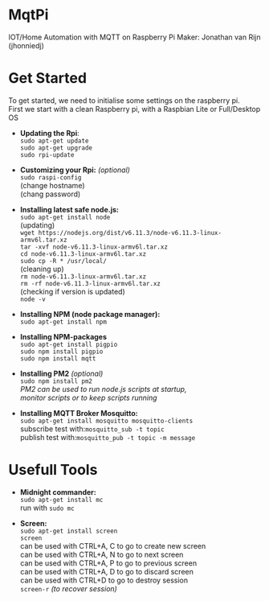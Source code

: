 # MqtPi
IOT/Home Automation with MQTT on Raspberry Pi
Maker: Jonathan van Rijn (jhonniedj)

Get Started
==============
To get started, we need to initialise some settings on the raspberry pi.
<br>First we start with a clean Raspberry pi, with a Raspbian Lite or Full/Desktop OS

- **Updating the Rpi**:
<br>`sudo apt-get update`
<br>`sudo apt-get upgrade`
<br>`sudo rpi-update`

- **Customizing your Rpi:** *(optional)*
<br>`sudo raspi-config`
<br>(change hostname)
<br>(chang password)

- **Installing latest safe node.js:**
<br>`sudo apt-get install node`
<br>(updating)
<br>`wget https://nodejs.org/dist/v6.11.3/node-v6.11.3-linux-armv6l.tar.xz`
<br>`tar -xvf node-v6.11.3-linux-armv6l.tar.xz`
<br>`cd node-v6.11.3-linux-armv6l.tar.xz`
<br>`sudo cp -R * /usr/local/`
<br>(cleaning up)
<br>`rm node-v6.11.3-linux-armv6l.tar.xz`
<br>`rm -rf node-v6.11.3-linux-armv6l.tar.xz`
<br>(checking if version is updated)
<br>`node -v`

- **Installing NPM (node package manager):**
<br>`sudo apt-get install npm`
- **Installing NPM-packages**
<br>`sudo apt-get install pigpio`
<br>`sudo npm install pigpio `
<br>`sudo npm install mqtt`
- **Installing PM2** *(optional)*
<br>`sudo npm install pm2`
<br>*PM2 can be used to run node.js scripts at startup,*
<br>*monitor scripts or to keep scripts running*

- **Installing MQTT Broker Mosquitto:**
<br>`sudo apt-get install mosquitto mosquitto-clients`
<br>subscribe test with:`mosquitto_sub -t topic`
<br>publish test with:`mosquitto_pub -t topic -m message`

Usefull Tools
==============
- **Midnight commander:**
<br>`sudo apt-get install mc`
<br>run with `sudo mc`

- **Screen:**
<br>`sudo apt-get install screen`
<br>`screen`
<br>can be used with CTRL+A, C to go to create new screen
<br>can be used with CTRL+A, N to go to next screen
<br>can be used with CTRL+A, P to go to previous screen
<br>can be used with CTRL+A, D to go to discard screen
<br>can be used with CTRL+D to go to destroy session
<br>`screen-r` *(to recover session)*
